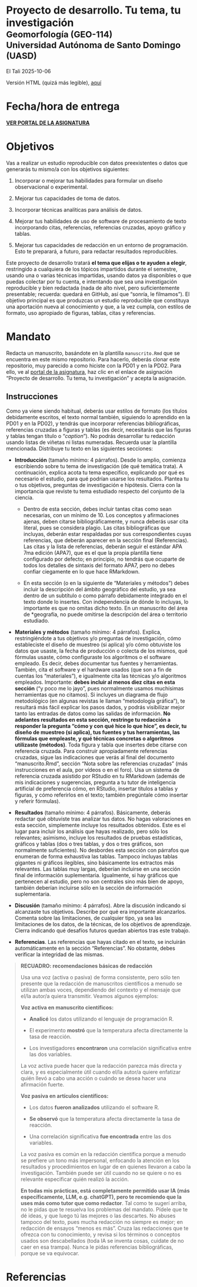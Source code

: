 Proyecto de desarrollo. Tu tema, tu
investigación<small><br>Geomorfología (GEO-114)<br>Universidad Autónoma
de Santo Domingo (UASD)</small>
================
El Tali
2025-10-06

<!-- README.md se genera a partir de README.Rmd. Por favor, edita ese archivo. -->

Versión HTML (quizá más legible),
[aquí](https://geomorfologia-master.github.io/proyecto-de-desarrollo/README.html)

# Fecha/hora de entrega

**[VER PORTAL DE LA
ASIGNATURA](https://github.com/geomorfologia-202502)**

# Objetivos

Vas a realizar un estudio reproducible con datos preexistentes o datos
que generarás tu mismo/a con los objetivos siguientes:

1.  Incorporar o mejorar tus habilidades para formular un diseño
    observacional o experimental.

2.  Mejorar tus capacidades de toma de datos.

3.  Incorporar técnicas analíticas para análisis de datos.

4.  Mejorar tus habilidades de uso de software de procesamiento de texto
    incorporando citas, referencias, referencias cruzadas, apoyo gráfico
    y tablas.

5.  Mejorar tus capacidades de redacción en un entorno de programación.
    Esto te preparará, a futuro, para redactar resultados reproducibles.

Este proyecto de desarrollo tratará **el tema que elijas o te ayuden a
elegir**, restringido a cualquiera de los tópicos impartidos durante el
semestre, usando una o varias técnicas impartidas, usando datos ya
disponibles o que puedas colectar por tu cuenta, e intentando que sea
una investigación reproducible y bien redactada (nada de alto nivel,
pero suficientemente presentable; recuerda: quedará en GitHub, así que
“sonría, le filmamos”). El objetivo principal es que produzcas un
estudio reproducible que constituya una aportación nueva al conocimiento
y que, a la vez cumpla, con estilos de formato, uso apropiado de
figuras, tablas, citas y referencias.

# Mandato

Redacta un manuscrito, basándote en la plantilla `manuscrito.Rmd` que se
encuentra en este mismo repositorio. Para hacerlo, deberás clonar este
repositorio, muy parecido a como hiciste con la PD01 y en la PD02. Para
ello, ve al [portal de la
asignatura](https://github.com/geomorfologia-202402), haz clic en el
enlace de asignación “Proyecto de desarrollo. Tu tema, tu investigación”
y acepta la asignación.

## Instrucciones

Como ya viene siendo habitual, deberás usar estilos de formato (los
títulos debidamente escritos, el texto normal también, siguiendo lo
aprendido en la PD01 y en la PD02), y tendrás que incorporar referencias
bibliográficas, referencias cruzadas a figuras y tablas (es decir,
necesitarás que las figuras y tablas tengan título o “*caption*”). No
podrás desarrollar tu redacción usando listas de viñetas ni listas
numeradas. Recuerda usar la plantilla mencionada. Distribuye tu texto en
las siguientes secciones:

- **Introducción** (tamaño mínimo: 4 párrafos). Desde lo amplio,
  comienza escribiendo sobre tu tema de investigación (de qué temática
  trata). A continuación, explica acota tu tema específico, explicando
  por qué es necesario el estudio, para qué podrían usarse los
  resultados. Plantea tu o tus objetivos, preguntas de investigación e
  hipótesis. Cierra con la importancia que reviste tu tema estudiado
  respecto del conjunto de la ciencia.

  - Dentro de esta sección, debes incluir tantas citas como sean
    necesarias, con un mínimo de 10. Los conceptos y afirmaciones
    ajenas, deben citarse bibliográficamente, y nunca deberás usar cita
    literal, pues se considera plagio. Las citas bibliográficas que
    incluyas, deberán estar respaldadas por sus correspondientes cuyas
    referencias, que deberán aparecer en la sección final (Referencias).
    Las citas y la lista de referencias, deberán seguir el estándar APA
    7ma edición (APA7), que es el que la propia plantilla tiene
    configurado por defecto; en principio, no tendrás que ocuparte de
    todos los detalles de sintaxis del formato APA7, pero no debes
    confiar ciegamente en lo que hace RMarkdown.

  - En esta sección (o en la siguiente de “Materiales y métodos”) debes
    incluir la descripción del ámbito geográfico del estudio, ya sea
    dentro de un subtítulo o como párrafo debidamente integrado en el
    texto donde lo insertes. Con independencia de dónde lo incluyas, lo
    importante es que no omitas dicho texto. En un manuscrito del área
    de \*geografía, no puede omitirse la descripción del área o
    territorio estudiado.

- **Materiales y métodos** (tamaño mínimo: 4 párrafos). Explica,
  restringiéndote a tus objetivos y/o preguntas de investigación, cómo
  estableciste el diseño de muestreo (si aplica) y/o cómo obtuviste los
  datos que usaste, la fecha de producción o colecta de los mismos, qué
  fórmulas usaste, cómo configuraste los algoritmos o el software
  empleado. Es decir, debes documentar tus fuentes y herramientas.
  También, cita el software y el hardware usados (que son a fin de
  cuentas los “materiales”), e igualmente cita las técnicas y/o
  algoritmos empleados. Importante: **debes incluir al menos diez citas
  en esta sección** (“y poco me lo jayo”, pues normalmente usamos
  muchísimas herramientas que no citamos). Si incluyes un diagrama de
  flujo metodológico (en algunas revistas le llaman “metodología
  gráfica”), te resultará más fácil explicar los pasos dados, y podrás
  visibilizar mejor tanto las entradas de datos como las salidas de
  información. **No adelantes resultados en esta sección, restringe tu
  redacción a responder la pregunta “cómo y con qué hice lo que hice”,
  es decir, tu diseño de muestreo (si aplica), tus fuentes y tus
  herramientas, las fórmulas que empleaste, y qué técnicas concretas o
  algoritmos utilizaste (métodos)**. Toda figura y tabla que insertes
  debe citarse con referencia cruzada. Para construir apropiadamente
  referencias cruzadas, sigue las indicaciones que verás al final del
  documento “manuscrito.Rmd”, sección “Nota sobre las referencias
  cruzadas” (más instrucciones en el aula, por vídeos o en el foro). Usa
  un sistema de referencia cruzada asistido por RStudio en tu RMarkdown
  (además de mis indicaciones y sugerencias, pregunta a tu tutor de
  inteligencia artificial de preferencia cómo, en RStudio, insertar
  títulos a tablas y figuras, y cómo referirlos en el texto; también
  pregúntale cómo insertar y referir fórmulas).

- **Resultados** (tamaño mínimo: 4 párrafos). Básicamente, deberás
  redactar qué obtuviste tras analizar tus datos. No hagas valoraciones
  en esta sección, simplemente incluye los resultados obtenidos. Este es
  el lugar para incluir los análisis que hayas realizado, pero sólo los
  relevantes; asimismo, incluye los resultados de pruebas estadísticas,
  gráficos y tablas (dos o tres tablas, y dos o tres gráficos, son
  normalmente suficientes). No desbordes esta sección con párrafos que
  enumeran de forma exhaustiva las tablas. Tampoco incluyas tablas
  gigantes ni gráficos ilegibles, sino básicamente los extractos más
  relevantes. Las tablas muy largas, deberían incluirse en una sección
  final de información suplementaria. Igualmente, si hay gráficos que
  pertenecen al estudio, pero no son centrales sino más bien de apoyo,
  también deberían incluirse sólo en la sección de información
  suplementaria.

- **Discusión** (tamaño mínimo: 4 párrafos). Abre la discusión indicando
  si alcanzaste tus objetivos. Describe por qué era importante
  alcanzarlos. Comenta sobre las limitaciones, de cualquier tipo, ya sea
  las limitaciones de los datos, de la técnicas, de los objetivos de
  aprendizaje. Cierra indicando qué desafíos futuros quedan abiertos
  tras este trabajo.

- **Referencias**. Las referencias que hayas citado en el texto, se
  incluirán automáticamente en la sección “Referencias”. No obstante,
  debes verificar la integridad de las mismas.

> **RECUADRO: recomendaciones básicas de redacción**
>
> Usa una voz (activa o pasiva) de forma consistente, pero sólo ten
> presente que la redacción de manuscritos científicos a menudo se
> utilizan ambas voces, dependiendo del contexto y el mensaje que el/la
> autor/a quiera transmitir. Veamos algunos ejemplos:
>
> **Voz activa en manuscrito científicos:**
>
> - **Analicé** los datos utilizando el lenguaje de programación R.
>
> - El experimento **mostró** que la temperatura afecta directamente la
>   tasa de reacción.
>
> - Los investigadores **encontraron** una correlación significativa
>   entre las dos variables.
>
> La voz activa puede hacer que la redacción parezca más directa y
> clara, y es especialmente útil cuando el/la autor/a quiere enfatizar
> quién llevó a cabo una acción o cuándo se desea hacer una afirmación
> fuerte.
>
> **Voz pasiva en artículos científicos:**
>
> - Los datos **fueron analizados** utilizando el software R.
>
> - **Se observó** que la temperatura afecta directamente la tasa de
>   reacción.
>
> - Una correlación significativa **fue encontrada** entre las dos
>   variables.
>
> La voz pasiva es común en la redacción científica porque a menudo se
> prefiere un tono más impersonal, enfocando la atención en los
> resultados y procedimientos en lugar de en quienes llevaron a cabo la
> investigación. También puede ser útil cuando no se quiere o no es
> relevante especificar quién realizó la acción.
>
> **En todas mis prácticas, está completamente permitido usar IA (más
> específicamente, LLM, e.g. chatGPT), pero te recomiendo que la uses
> más como tutor que como redactor**. Tal como te sugerí arriba, no le
> pidas que te resuelva los problemas del mandato. Pídele que te dé
> ideas, y que luego tú las mejores o las descartes. No abuses tampoco
> del texto, pues mucha redacción no siempre es mejor; en redacción de
> ensayos “menos es más”. Cruza las redacciones que te ofrezca con tu
> conocimiento, y revisa si los términos o conceptos usados son
> descabellados (toda IA se inventa cosas, cuidate de no caer en esa
> trampa). Nunca le pidas referencias bibliográficas, porque se va
> equivocar.

# Referencias
